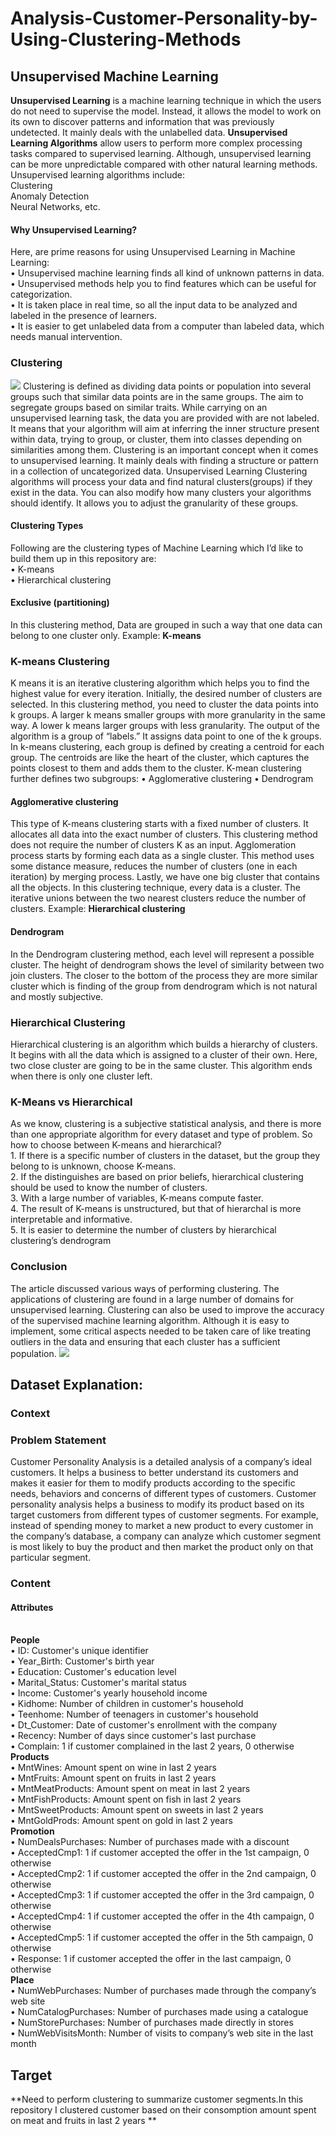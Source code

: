 # Analysis-Customer-Personality-by-Using-Clustering-Methods
## Unsupervised Machine Learning
**Unsupervised Learning** is a machine learning technique in which the users do not need to supervise the model. Instead, it allows the model to work on its own to discover patterns and information that was previously undetected. It mainly deals with the unlabelled data.
**Unsupervised Learning Algorithms** allow users to perform more complex processing tasks compared to supervised learning. Although, unsupervised learning can be more unpredictable compared with other natural learning methods. Unsupervised learning algorithms include:
<br /> Clustering 
<br /> Anomaly Detection
<br /> Neural Networks, etc.

#### Why Unsupervised Learning?
Here, are prime reasons for using Unsupervised Learning in Machine Learning:
<br /> •		Unsupervised machine learning finds all kind of unknown patterns in data.
<br /> •		Unsupervised methods help you to find features which can be useful for categorization.
<br /> •		It is taken place in real time, so all the input data to be analyzed and labeled in the presence of learners.
<br /> •		It is easier to get unlabeled data from a computer than labeled data, which needs manual intervention.
### Clustering
![](Clustering.jpg)
Clustering is defined as dividing data points or population into several groups such that similar data points are in the same groups. The aim to segregate groups based on similar traits. 
While carrying on an unsupervised learning task, the data you are provided with are not labeled. It means that your algorithm will aim at inferring the inner structure present within data, trying to group, or cluster, them into classes depending on similarities among them.
Clustering is an important concept when it comes to unsupervised learning. It mainly deals with finding a structure or pattern in a collection of uncategorized data. Unsupervised Learning Clustering algorithms will process your data and find natural clusters(groups) if they exist in the data. You can also modify how many clusters your algorithms should identify. It allows you to adjust the granularity of these groups.
#### Clustering Types
Following are the clustering types of Machine Learning which I’d like to build them up in this repository are:
<br /> •		K-means
<br /> •		Hierarchical clustering
#### Exclusive (partitioning)
In this clustering method, Data are grouped in such a way that one data can belong to one cluster only.
Example: **K-means**
### K-means Clustering
K means it is an iterative clustering algorithm which helps you to find the highest value for every iteration. Initially, the desired number of clusters are selected. In this clustering method, you need to cluster the data points into k groups. A larger k means smaller groups with more granularity in the same way. A lower k means larger groups with less granularity.
The output of the algorithm is a group of “labels.” It assigns data point to one of the k groups. In k-means clustering, each group is defined by creating a centroid for each group. The centroids are like the heart of the cluster, which captures the points closest to them and adds them to the cluster.
K-mean clustering further defines two subgroups:
•	Agglomerative clustering
•	Dendrogram
#### Agglomerative clustering
This type of K-means clustering starts with a fixed number of clusters. It allocates all data into the exact number of clusters. This clustering method does not require the number of clusters K as an input. Agglomeration process starts by forming each data as a single cluster.
This method uses some distance measure, reduces the number of clusters (one in each iteration) by merging process. Lastly, we have one big cluster that contains all the objects.
In this clustering technique, every data is a cluster. The iterative unions between the two nearest clusters reduce the number of clusters.
Example: **Hierarchical clustering**

#### Dendrogram
In the Dendrogram clustering method, each level will represent a possible cluster. The height of dendrogram shows the level of similarity between two join clusters. The closer to the bottom of the process they are more similar cluster which is finding of the group from dendrogram which is not natural and mostly subjective.

### Hierarchical Clustering
Hierarchical clustering is an algorithm which builds a hierarchy of clusters. It begins with all the data which is assigned to a cluster of their own. Here, two close cluster are going to be in the same cluster. This algorithm ends when there is only one cluster left.

### K-Means vs Hierarchical 
As we know, clustering is a subjective statistical analysis, and there is more than one appropriate algorithm for every dataset and type of problem. So how to choose between K-means and hierarchical?
<br /> 1.	If there is a specific number of clusters in the dataset, but the group they belong to is unknown, choose K-means. 
<br /> 2.	If the distinguishes are based on prior beliefs, hierarchical clustering should be used to know the number of clusters.
<br /> 3.	With a large number of variables, K-means compute faster. 
<br /> 4.	The result of K-means is unstructured, but that of hierarchal is more interpretable and informative. 
<br /> 5.	It is easier to determine the number of clusters by hierarchical clustering’s dendrogram
### Conclusion
The article discussed various ways of performing clustering. The applications of clustering are found in a large number of domains for unsupervised learning. Clustering can also be used to improve the accuracy of the supervised machine learning algorithm. Although it is easy to implement, some critical aspects needed to be taken care of like treating outliers in the data and ensuring that each cluster has a sufficient population. 
![](Pros&Cons.JPG)

 
## Dataset Explanation:
### Context
### Problem Statement
Customer Personality Analysis is a detailed analysis of a company’s ideal customers. It helps a business to better understand its customers and makes it easier for them to modify products according to the specific needs, behaviors and concerns of different types of customers. 
Customer personality analysis helps a business to modify its product based on its target customers from different types of customer segments. For example, instead of spending money to market a new product to every customer in the company’s database, a company can analyze which customer segment is most likely to buy the product and then market the product only on that particular segment.
### Content
#### Attributes
<br /> **People**
<br /> •	ID: Customer's unique identifier
<br /> •	Year_Birth: Customer's birth year
<br /> •	Education: Customer's education level
<br /> •	Marital_Status: Customer's marital status
<br /> •	Income: Customer's yearly household income
<br /> •	Kidhome: Number of children in customer's household
<br /> •	Teenhome: Number of teenagers in customer's household
<br /> •	Dt_Customer: Date of customer's enrollment with the company
<br /> •	Recency: Number of days since customer's last purchase
<br /> •	Complain: 1 if customer complained in the last 2 years, 0 otherwise
<br /> **Products**
<br /> •	MntWines: Amount spent on wine in last 2 years
<br /> •	MntFruits: Amount spent on fruits in last 2 years
<br /> •	MntMeatProducts: Amount spent on meat in last 2 years
<br /> •	MntFishProducts: Amount spent on fish in last 2 years
<br /> •	MntSweetProducts: Amount spent on sweets in last 2 years
<br /> •	MntGoldProds: Amount spent on gold in last 2 years
<br /> **Promotion**
<br /> •	NumDealsPurchases: Number of purchases made with a discount
<br /> •	AcceptedCmp1: 1 if customer accepted the offer in the 1st campaign, 0 otherwise
<br /> •	AcceptedCmp2: 1 if customer accepted the offer in the 2nd campaign, 0 otherwise
<br /> •	AcceptedCmp3: 1 if customer accepted the offer in the 3rd campaign, 0 otherwise
<br /> •	AcceptedCmp4: 1 if customer accepted the offer in the 4th campaign, 0 otherwise
<br /> •	AcceptedCmp5: 1 if customer accepted the offer in the 5th campaign, 0 otherwise
<br /> •	Response: 1 if customer accepted the offer in the last campaign, 0 otherwise
<br /> **Place**
<br /> •	NumWebPurchases: Number of purchases made through the company’s web site
<br /> •	NumCatalogPurchases: Number of purchases made using a catalogue
<br /> •	NumStorePurchases: Number of purchases made directly in stores
<br /> •	NumWebVisitsMonth: Number of visits to company’s web site in the last month
## Target
**Need to perform clustering to summarize customer segments.In this repository I clustered customer based on their consomption amount spent on meat and fruits in last 2 years **


